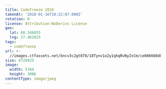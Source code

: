 ```yaml
---
title: Codefreeze 2018
takenAt: '2018-01-16T18:22:07.000Z'
rotation: 0
license: Attribution-NoDerivs License
geo:
  lat: 68.346855
  lng: 27.462025
tags:
  - codefreeze
url: >-
  //images.ctfassets.net/bncv3c2gt878/18Tynv1o2y1qhqRvNy2sCm/ce086660d8ea7e2452d04736845101de/codefreeze-2018_39801753731_o
size: 4720425
image:
  width: 5344
  height: 3006
contentType: image/jpeg
---
```


